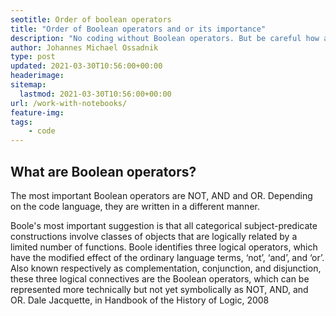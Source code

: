 ```yaml
---
seotitle: Order of boolean operators
title: "Order of Boolean operators and or its importance"
description: "No coding without Boolean operators. But be careful how and where to put the different operators, or else you might not get what you want."
author: Johannes Michael Ossadnik
type: post
updated: 2021-03-30T10:56:00+00:00
headerimage:
sitemap:
  lastmod: 2021-03-30T10:56:00+00:00
url: /work-with-notebooks/
feature-img:
tags:
    - code
---
```

## What are Boolean operators?
The most important Boolean operators are NOT, AND and OR. Depending on the code language, they are written in a different manner.



Boole's most important suggestion is that all categorical subject-predicate constructions involve classes of objects that are logically related by a limited number of functions. Boole identifies three logical operators, which have the modified effect of the ordinary language terms, ‘not’, ‘and’, and ‘or’. Also known respectively as complementation, conjunction, and disjunction, these three logical connectives are the Boolean operators, which can be represented more technically but not yet symbolically as NOT, AND, and OR.
Dale Jacquette, in Handbook of the History of Logic, 2008
